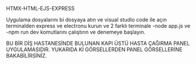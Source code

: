 HTMX-HTML-EJS-EXPRESS

Uygulama dosyalarını bi dosyaya atın ve visual studio code ile açın terminalden express ve electronu kurun ve 2 farklı terminale -node app.js ve -npm run dev komutlarını çalıştırın ve denemeye başlayın.

BU BİR DİŞ HASTANESİNDE BULUNAN KAPI ÜSTÜ HASTA ÇAĞIRMA PANEL UYGULAMASIDIR.
YUKARIDA Kİ GÖRSELLERDEN PANEL GÖRSELLERİNE BAKABİLİRSİNİZ.
